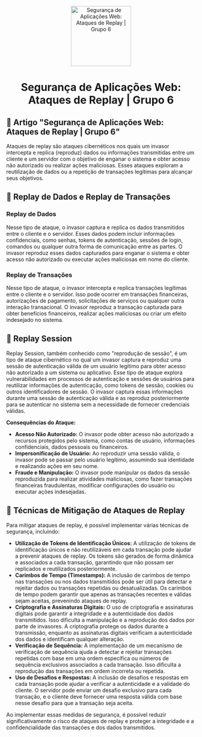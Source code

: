 <p align="center">
  <a href="SUA_URL_DE_IMAGEM">
    <img src="./images/guia.png" alt="Segurança de Aplicações Web: Ataques de Replay | Grupo 6" width="160" height="160">
  </a>
  <h1 align="center">Segurança de Aplicações Web: Ataques de Replay | Grupo 6</h1>
</p>

## :dart: Artigo "Segurança de Aplicações Web: Ataques de Replay | Grupo 6"

Ataques de replay são ataques cibernéticos nos quais um invasor intercepta e replica (reproduz) dados ou informações transmitidas entre um cliente e um servidor com o objetivo de enganar o sistema e obter acesso não autorizado ou realizar ações maliciosas. Esses ataques exploram a reutilização de dados ou a repetição de transações legítimas para alcançar seus objetivos.

## :dart: Replay de Dados e Replay de Transações

### Replay de Dados

Nesse tipo de ataque, o invasor captura e replica os dados transmitidos entre o cliente e o servidor. Esses dados podem incluir informações confidenciais, como senhas, tokens de autenticação, sessões de login, comandos ou qualquer outra forma de comunicação entre as partes. O invasor reproduz esses dados capturados para enganar o sistema e obter acesso não autorizado ou executar ações maliciosas em nome do cliente.

### Replay de Transações

Nesse tipo de ataque, o invasor intercepta e replica transações legítimas entre o cliente e o servidor. Isso pode ocorrer em transações financeiras, autorizações de pagamento, solicitações de serviços ou qualquer outra interação transacional. O invasor reproduz a transação capturada para obter benefícios financeiros, realizar ações maliciosas ou criar um efeito indesejado no sistema.

## :dart: Replay Session

Replay Session, também conhecido como "reprodução de sessão", é um tipo de ataque cibernético no qual um invasor captura e reproduz uma sessão de autenticação válida de um usuário legítimo para obter acesso não autorizado a um sistema ou aplicativo. Esse tipo de ataque explora vulnerabilidades em processos de autenticação e sessões de usuários para reutilizar informações de autenticação, como tokens de sessão, cookies ou outros identificadores de sessão. O invasor captura essas informações durante uma sessão de autenticação válida e as reproduz posteriormente para se autenticar no sistema sem a necessidade de fornecer credenciais válidas.

**Consequências do Ataque:**
- **Acesso Não Autorizado:** O invasor pode obter acesso não autorizado a recursos protegidos pelo sistema, como contas de usuário, informações confidenciais, dados pessoais ou financeiros.
- **Impersonificação de Usuário:** Ao reproduzir uma sessão válida, o invasor pode se passar pelo usuário legítimo, assumindo sua identidade e realizando ações em seu nome.
- **Fraude e Manipulação:** O invasor pode manipular os dados da sessão reproduzida para realizar atividades maliciosas, como fazer transações financeiras fraudulentas, modificar configurações do usuário ou executar ações indesejadas.

## :dart: Técnicas de Mitigação de Ataques de Replay

Para mitigar ataques de replay, é possível implementar várias técnicas de segurança, incluindo:

- **Utilização de Tokens de Identificação Únicos:** A utilização de tokens de identificação únicos e não reutilizáveis em cada transação pode ajudar a prevenir ataques de replay. Os tokens são gerados de forma dinâmica e associados a cada transação, garantindo que não possam ser replicados e reutilizados posteriormente.
- **Carimbos de Tempo (Timestamps):** A inclusão de carimbos de tempo nas transações ou nos dados transmitidos pode ser útil para detectar e rejeitar dados ou transações repetidas ou desatualizadas. Os carimbos de tempo podem garantir que apenas as transações recentes e válidas sejam aceitas, prevenindo ataques de replay.
- **Criptografia e Assinaturas Digitais:** O uso de criptografia e assinaturas digitais pode garantir a integridade e a autenticidade dos dados transmitidos. Isso dificulta a manipulação e a reprodução dos dados por parte de invasores. A criptografia protege os dados durante a transmissão, enquanto as assinaturas digitais verificam a autenticidade dos dados e identificam qualquer alteração.
- **Verificação de Sequência:** A implementação de um mecanismo de verificação de sequência ajuda a detectar e rejeitar transações repetidas com base em uma ordem específica ou números de sequência exclusivos associados a cada transação. Isso dificulta a reprodução das transações em ordem incorreta ou repetida.
- **Uso de Desafios e Respostas:** A inclusão de desafios e respostas em cada transação pode ajudar a verificar a autenticidade e a validade do cliente. O servidor pode enviar um desafio exclusivo para cada transação, e o cliente deve fornecer uma resposta válida com base nesse desafio para que a transação seja aceita.

Ao implementar essas medidas de segurança, é possível reduzir significativamente o risco de ataques de replay e proteger a integridade e a confidencialidade das transações e dos dados transmitidos.
